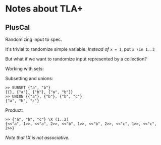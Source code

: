 # Notes about TLA+

## PlusCal

Randomizing input to spec.

It's trivial to randomize simple variable: _Instead of_ `x = 1`, put `x \in 1..3`

But what if we want to randomize input represented by a collection?

Working with sets:

Subsetting and unions:
```
>> SUBSET {"a", "b"}
{{}, {"a"}, {"b"}, {"a", "b"}}
>> UNION {{"a"}, {"b"}, {"b", "c"}
{"a", "b", "c"}
```

Product:
```
>> {"a", "b", "c"} \X (1..2)
{<<"a", 1>>, <<"a", 2>>, <<"b", 1>>, <<"b", 2>>, <<"c", 1>>, <<"c", 2>>}
```
*Note that \X is not associative.*
